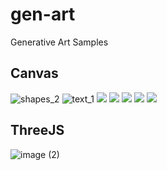# gen-art
Generative Art Samples

## Canvas
![shapes_2](https://user-images.githubusercontent.com/400614/82155890-d18ec880-982c-11ea-8c69-852a4180dbcc.png)
![text_1](https://user-images.githubusercontent.com/400614/82155906-eb301000-982c-11ea-9320-a1b3bb069ac4.png)
![](https://d2om91rvk5nn0n.cloudfront.net/images/genuary_day1.png)
![](https://d2om91rvk5nn0n.cloudfront.net/images/genuary_day2.png)
![](https://d2om91rvk5nn0n.cloudfront.net/images/genuary_day2_1.png)
![](https://d2om91rvk5nn0n.cloudfront.net/images/barymetric_subdivision.png)
![](https://d2om91rvk5nn0n.cloudfront.net/images/Screen%20Shot%202021-01-03%20at%201.07.33%20PM.png)

## ThreeJS
![image (2)](https://user-images.githubusercontent.com/400614/82155892-d6537c80-982c-11ea-9104-4d1926806c12.gif)

